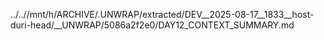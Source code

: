 ../..//mnt/h/ARCHIVE/.UNWRAP/extracted/DEV__2025-08-17__1833__host-duri-head/__UNWRAP/5086a2f2e0/DAY12_CONTEXT_SUMMARY.md